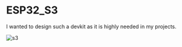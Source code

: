 # ESP32_S3

I wanted to design such a devkit as it is highly needed in my projects.

![s3](https://github.com/memetteminarslan/esp32_c3_lm2576/assets/74721347/ef0df723-e216-420f-9d1c-8c76ab72ef49)
